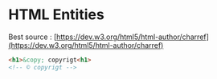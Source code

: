 # HTML Entities
Best source : [https://dev.w3.org/html5/html-author/charref](https://dev.w3.org/html5/html-author/charref)

```html
<h1>&copy; copyrigt<h1>
<!-- © copyrigt -->
```